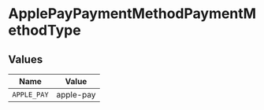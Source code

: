 # ApplePayPaymentMethodPaymentMethodType


## Values

| Name        | Value       |
| ----------- | ----------- |
| `APPLE_PAY` | apple-pay   |
